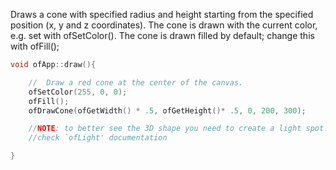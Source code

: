 Draws a cone with specified radius and height starting from the specified position (x, y and z coordinates). The cone is drawn with the current color, e.g. set with ofSetColor(). The cone is drawn filled by default; change this with ofFill();

```cpp
void ofApp::draw(){

    //  Draw a red cone at the center of the canvas.
    ofSetColor(255, 0, 0);
    ofFill();
    ofDrawCone(ofGetWidth() * .5, ofGetHeight()* .5, 0, 200, 300);

    //NOTE: to better see the 3D shape you need to create a light spot...
    //check `ofLight' documentation

}

```
